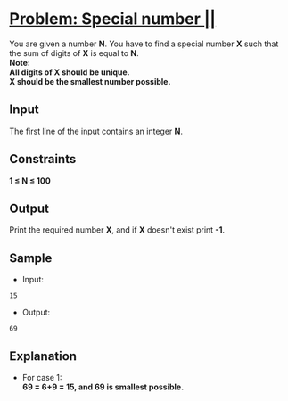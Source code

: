 # [Problem: Special number ||](https://my.newtonschool.co/playground/code/9iwijrjmlec2)

You are given a number **N**. You have to find a special number **X** such that the sum of digits of **X** is equal to **N**.
<br>
**Note: <br>
All digits of **X** should be unique. <br>
**X** should be the smallest number possible.**

## Input

The first line of the input contains an integer **N**.

## Constraints

**1 ≤ N ≤ 100**

## Output

Print the required number **X**, and if **X** doesn't exist print **-1**.

## Sample

- Input:
```
15
```

- Output:
```
69
```

## Explanation

- For case 1: <br> **69 = 6+9 = 15, and 69 is smallest possible.**
